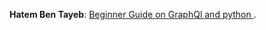 

**Hatem Ben Tayeb**: [Beginner Guide on GraphQl and python ](     https://medium.com/@hatemtayeb2/hello-graphql-a-practical-guide-a2f7f9f70ab4).

